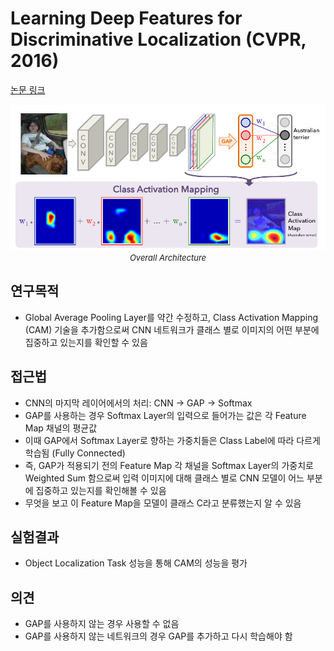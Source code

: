 # Learning Deep Features for Discriminative Localization (CVPR, 2016)

[논문 링크](https://openaccess.thecvf.com/content_cvpr_2016/html/Zhou_Learning_Deep_Features_CVPR_2016_paper.html)

<p align="center">
    <img width="600" alt='fig1' src="./img/01_01_01.png?raw=true"></br>
    <em><font size=2>Overall Architecture</font></em>
</p>

## 연구목적
- Global Average Pooling Layer를 약간 수정하고, Class Activation Mapping (CAM) 기술을 추가함으로써 CNN 네트워크가 클래스 별로 이미지의 어떤 부분에 집중하고 있는지를 확인할 수 있음 

## 접근법
- CNN의 마지막 레이어에서의 처리: CNN → GAP → Softmax 
- GAP를 사용하는 경우 Softmax Layer의 입력으로 들어가는 값은 각 Feature Map 채널의 평균값 
- 이때 GAP에서 Softmax Layer로 향하는 가중치들은 Class Label에 따라 다르게 학습됨 (Fully Connected) 
- 즉, GAP가 적용되기 전의 Feature Map 각 채널을 Softmax Layer의 가중치로 Weighted Sum 함으로써 입력 이미지에 대해 클래스 별로 CNN 모델이 어느 부분에 집중하고 있는지를 확인해볼 수 있음 
- 무엇을 보고 이 Feature Map을 모델이 클래스 C라고 분류했는지 알 수 있음 

## 실험결과
- Object Localization Task 성능을 통해 CAM의 성능을 평가 

## 의견
- GAP를 사용하지 않는 경우 사용할 수 없음 
- GAP를 사용하지 않는 네트워크의 경우 GAP를 추가하고 다시 학습해야 함 
